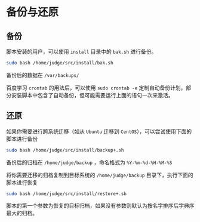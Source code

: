 # 备份与还原

## 备份

脚本安装的用户，可以使用 `install` 目录中的 `bak.sh` 进行备份。

```bash
sudo bash /home/judge/src/install/bak.sh
```

备份后的数据在 `/var/backups/`

百度学习 `crontab` 的用法后，可以使用 `sudo crontab -e` 定制自动备份计划，部分安装脚本中包含了自动备份，但可能需要运行上面的语句一次来激活。

## 还原

如果你需要进行跨系统迁移（如从 `Ubuntu` 迁移到 `CentOS`），可以尝试使用下面的脚本进行备份

```bash
sudo bash /home/judge/src/install/backup+.sh
```

备份后的归档在 `/home/judge/backup` ，命名格式为 `%Y-%m-%d-%H-%M-%S`

将你需要迁移的归档复制到目标系统的 `/home/judge/backup` 目录下，执行下面的脚本进行恢复

```bash
sudo bash /home/judge/src/install/restore+.sh
```

脚本的第一个参数为恢复的目标归档，如果没有参数则默认为按名字排序后字典序最大的归档。